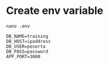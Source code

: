 # Create env variable

```
nano .env
```

```
DB_NAME=training
DB_HOST=ipaddress
DB_USER=peserta
DB_PASS=password
APP_PORT=3000
```
